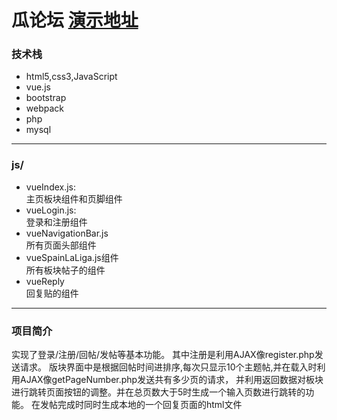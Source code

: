 # 瓜论坛 [演示地址](https://yangyuxingblog.cn/forum1/)
### 技术栈
- html5,css3,JavaScript  
- vue.js  
- bootstrap  
- webpack  
- php  
- mysql  
***
### js/
- vueIndex.js:  
主页板块组件和页脚组件  
- vueLogin.js:  
登录和注册组件
- vueNavigationBar.js  
所有页面头部组件
- vueSpainLaLiga.js组件  
所有板块帖子的组件
- vueReply  
回复贴的组件  
***
### 项目简介
实现了登录/注册/回帖/发帖等基本功能。
其中注册是利用AJAX像register.php发送请求。
版块界面中是根据回帖时间进排序,每次只显示10个主题帖,并在载入时利用AJAX像getPageNumber.php发送共有多少页的请求，
并利用返回数据对板块进行跳转页面按钮的调整。并在总页数大于5时生成一个输入页数进行跳转的功能。
在发帖完成时同时生成本地的一个回复页面的html文件

